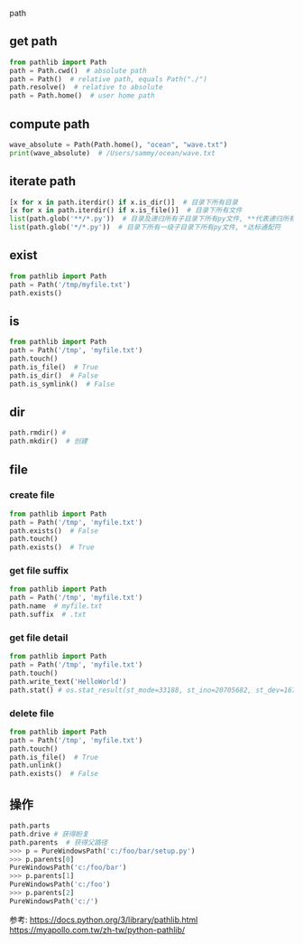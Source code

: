 
path

## get path

```python
from pathlib import Path
path = Path.cwd()  # absolute path
path = Path()  # relative path, equals Path("./") 
path.resolve()  # relative to absolute
path = Path.home()  # user home path
```

## compute path

```python
wave_absolute = Path(Path.home(), "ocean", "wave.txt")
print(wave_absolute)  # /Users/sammy/ocean/wave.txt
```

## iterate path

```python
[x for x in path.iterdir() if x.is_dir()]  # 目录下所有目录
[x for x in path.iterdir() if x.is_file()]  # 目录下所有文件
list(path.glob('**/*.py'))  # 目录及递归所有子目录下所有py文件, **代表递归所有子目录
list(path.glob('*/*.py'))  # 目录下所有一级子目录下所有py文件, *达标通配符
```
## exist

```python
from pathlib import Path
path = Path('/tmp/myfile.txt')
path.exists()
```


## is
```python
from pathlib import Path
path = Path('/tmp', 'myfile.txt')
path.touch()
path.is_file()  # True
path.is_dir()  # False
path.is_symlink()  # False
```

## dir
```python
path.rmdir() #
path.mkdir()  # 创建
```

## file
### create file
```python
from pathlib import Path
path = Path('/tmp', 'myfile.txt')
path.exists()  # False
path.touch()
path.exists()  # True
```

### get file suffix
```python
from pathlib import Path
path = Path('/tmp', 'myfile.txt')
path.name  # myfile.txt
path.suffix  # .txt
```

### get file detail

```python
from pathlib import Path
path = Path('/tmp', 'myfile.txt')
path.touch()
path.write_text('HelloWorld')
path.stat() # os.stat_result(st_mode=33188, st_ino=20705682, st_dev=16777224, st_nlink=1, st_uid=501, st_gid=0, st_size=10, st_atime=1602572294, st_mtime=1602572354, st_ctime=1602572354)
```

### delete file
```python
from pathlib import Path
path = Path('/tmp', 'myfile.txt')
path.touch()
path.is_file()  # True
path.unlink()
path.exists()  # False
```


## 操作
```python
path.parts
path.drive # 获得盼复
path.parents  # 获得父路径
>>> p = PureWindowsPath('c:/foo/bar/setup.py')
>>> p.parents[0]
PureWindowsPath('c:/foo/bar')
>>> p.parents[1]
PureWindowsPath('c:/foo')
>>> p.parents[2]
PureWindowsPath('c:/')
```


参考:
https://docs.python.org/3/library/pathlib.html
https://myapollo.com.tw/zh-tw/python-pathlib/